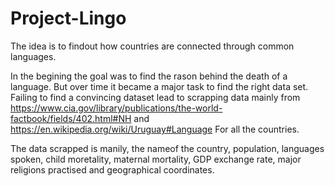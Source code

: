 # Project-Lingo
The idea is to findout how countries are connected through common languages.

In the begining the goal was to find the rason behind the death of a language. But over time it became a major task to find the right data set. Failing to find a convincing dataset lead to scrapping data mainly from 
https://www.cia.gov/library/publications/the-world-factbook/fields/402.html#NH 
and 
https://en.wikipedia.org/wiki/Uruguay#Language
For all the countries.

The data scrapped is manily, the nameof the country, population, languages spoken, child moretality, maternal mortality, GDP exchange rate, major religions practised and geographical coordinates.

